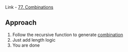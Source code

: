 Link - [77. Combinations](https://leetcode.com/problems/combinations/description/)

## Approach
1. Follow the recursive function to generate [combination](../../Common%20Problems/Combination/Combination/readme.md)
2. Just add length logic
3. You are done